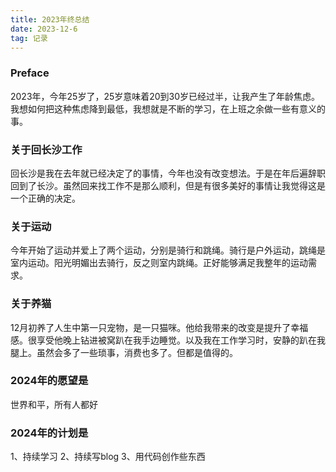 ```yaml
---
title: 2023年终总结
date: 2023-12-6
tag: 记录
---
```


### Preface
2023年，今年25岁了，25岁意味着20到30岁已经过半，让我产生了年龄焦虑。我想如何把这种焦虑降到最低，我想就是不断的学习，在上班之余做一些有意义的事。

### 关于回长沙工作
回长沙是我在去年就已经决定了的事情，今年也没有改变想法。于是在年后遍辞职回到了长沙。虽然回来找工作不是那么顺利，但是有很多美好的事情让我觉得这是一个正确的决定。

### 关于运动
今年开始了运动并爱上了两个运动，分别是骑行和跳绳。骑行是户外运动，跳绳是室内运动。阳光明媚出去骑行，反之则室内跳绳。正好能够满足我整年的运动需求。

### 关于养猫
12月初养了人生中第一只宠物，是一只猫咪。他给我带来的改变是提升了幸福感。很享受他晚上钻进被窝趴在我手边睡觉。以及我在工作学习时，安静的趴在我腿上。虽然会多了一些琐事，消费也多了。但都是值得的。

### 2024年的愿望是
世界和平，所有人都好

### 2024年的计划是
1、持续学习
2、持续写blog
3、用代码创作些东西
